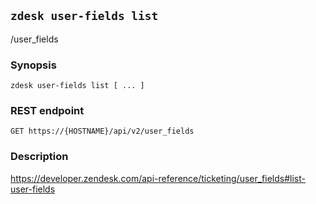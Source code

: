 ## `zdesk user-fields list`

/user_fields

### Synopsis

    zdesk user-fields list [ ... ]

### REST endpoint

    GET https://{HOSTNAME}/api/v2/user_fields

### Description

https://developer.zendesk.com/api-reference/ticketing/user_fields#list-user-fields

